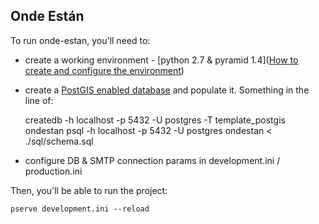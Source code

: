 ## Onde Están

To run onde-estan, you'll need to:

- create a working environment - [python 2.7 & pyramid 1.4]([How to create and configure the environment](http://docs.pylonsproject.org/projects/pyramid/en/1.4-branch/narr/install.html))
- create a [PostGIS enabled database](https://gist.github.com/nosolosw/5976731) and populate it. Something in the line of:


    createdb -h localhost -p 5432 -U postgres -T template_postgis ondestan
    psql -h localhost -p 5432 -U postgres ondestan < ./sql/schema.sql

- configure DB & SMTP connection params in development.ini / production.ini

Then, you'll be able to run the project:

    pserve development.ini --reload
